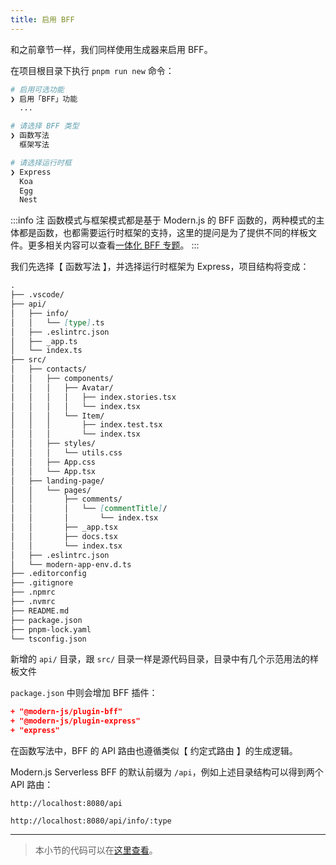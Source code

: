 ```yaml
---
title: 启用 BFF
---
```


和之前章节一样，我们同样使用生成器来启用 BFF。

在项目根目录下执行 `pnpm run new` 命令：

```bash
# 启用可选功能
❯ 启用「BFF」功能
  ...

# 请选择 BFF 类型
❯ 函数写法
  框架写法

# 请选择运行时框
❯ Express
  Koa
  Egg
  Nest
```

:::info 注
函数模式与框架模式都是基于 Modern.js 的 BFF 函数的，两种模式的主体都是函数，也都需要运行时框架的支持，这里的提问是为了提供不同的样板文件。更多相关内容可以查看[一体化 BFF 专题](/docs/guides/advanced-features/bff/function)。
:::

我们先选择【 函数写法 】，并选择运行时框架为 Express，项目结构将变成：

```md
.
├── .vscode/
├── api/
│   ├── info/
│   │   └── [type].ts
│   ├── .eslintrc.json
│   ├── _app.ts
│   └── index.ts
├── src/
│   ├── contacts/
│   │   ├── components/
│   │   │   ├── Avatar/
│   │   │   │   ├── index.stories.tsx
│   │   │   │   └── index.tsx
│   │   │   └── Item/
│   │   │       ├── index.test.tsx
│   │   │       └── index.tsx
│   │   ├── styles/
│   │   │   └── utils.css
│   │   ├── App.css
│   │   └── App.tsx
│   ├── landing-page/
│   │   └── pages/
│   │       ├── comments/
│   │       │   └── [commentTitle]/
│   │       │       └── index.tsx
│   │       ├── _app.tsx
│   │       ├── docs.tsx
│   │       └── index.tsx
│   ├── .eslintrc.json
│   └── modern-app-env.d.ts
├── .editorconfig
├── .gitignore
├── .npmrc
├── .nvmrc
├── README.md
├── package.json
├── pnpm-lock.yaml
└── tsconfig.json
```

新增的 `api/` 目录，跟 `src/` 目录一样是源代码目录，目录中有几个示范用法的样板文件

`package.json` 中则会增加 BFF 插件：

```json
+ "@modern-js/plugin-bff"
+ "@modern-js/plugin-express"
+ "express"
```

在函数写法中，BFF 的 API 路由也遵循类似【 约定式路由 】的生成逻辑。

Modern.js Serverless BFF 的默认前缀为 `/api`，例如上述目录结构可以得到两个 API 路由：

`http://localhost:8080/api`

`http://localhost:8080/api/info/:type`

---

> 本小节的代码可以在[这里查看](https://github.com/modern-js-dev/modern-js-examples/tree/main/tutorials/c09/hello-modern-2)。
